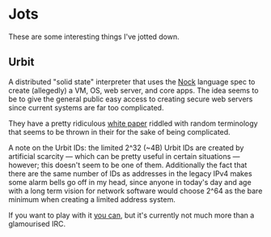 # Jots

These are some interesting things I've jotted down.


## Urbit
A distributed "solid state" interpreter that uses the [Nock](http://moronlab.blogspot.com/2010/01/nock-maxwells-equations-of-software.html) language spec to create (allegedly) a VM, OS, web server, and core apps. The idea seems to be to give the general public easy access to creating secure web servers since current systems are far too complicated.

They have a pretty ridiculous [white paper](https://media.urbit.org/whitepaper.pdf) riddled with random terminology that seems to be thrown in their for the sake of being complicated.

A note on the Urbit IDs: the limited 2^32 (~4B) Urbit IDs are created by artificial scarcity — which can be pretty useful in certain situations — however; this doesn't seem to be one of them. Additionally the fact that there are the same number of IDs as addresses in the legacy IPv4 makes some alarm bells go off in my head, since anyone in today's day and age with a long term vision for network software would choose 2^64 as the bare minimum when creating a limited address system. 

If you want to play with it [you can](https://urbit.org/getting-started), but it's currently not much more than a glamourised IRC.
